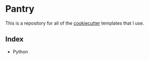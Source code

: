 # Pantry

This is a repository for all of the
[cookiecutter](https://github.com/audreyr/cookiecutter) templates that I use.

## Index

- Python

